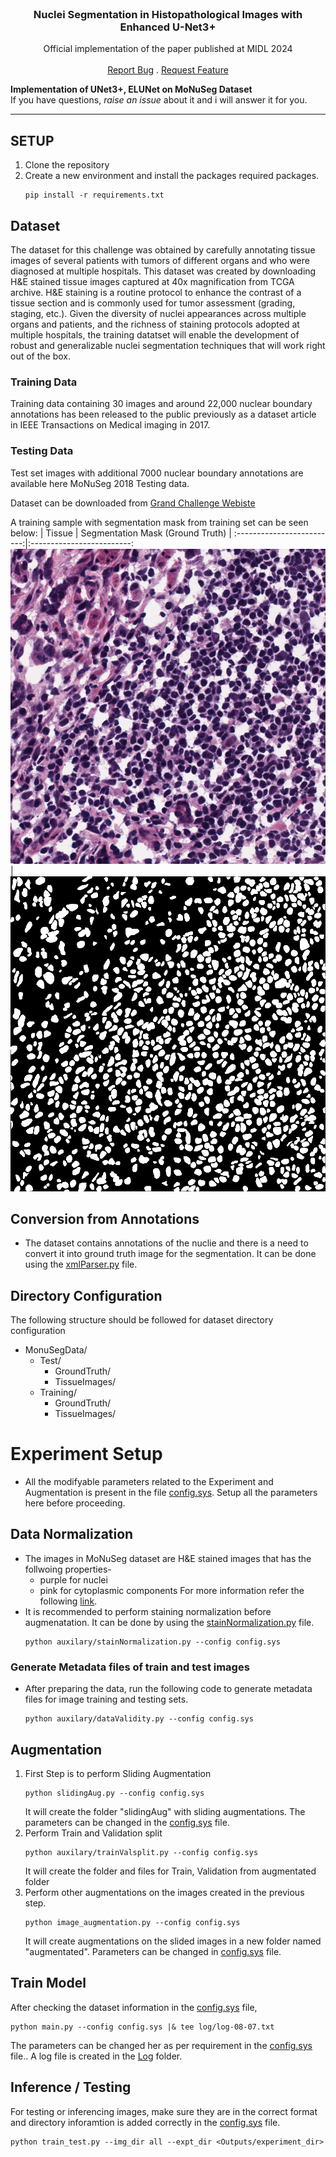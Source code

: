 

<br/>
<p align="center">
  <h3 align="center">Nuclei Segmentation in Histopathological Images with Enhanced U-Net3+</h3>

  <p align="center">
    Official implementation of the paper published at MIDL 2024
    <br/>
    <br/>
    <a href="https://github.com/CVPR-KIT/NucleiSeg-in-Histopathology-Images/issues">Report Bug</a>
    .
    <a href="https://github.com/CVPR-KIT/NucleiSeg-in-Histopathology-Images/issues">Request Feature</a>
  </p>
</p>

<div align="center">

</div>


__Implementation of UNet3+, ELUNet on MoNuSeg Dataset__ <br>
If you have questions, *raise an issue* about it and i will answer it for you.
***

## SETUP
1. Clone the repository
2. Create a new environment and install the packages required packages.
    <pre><code>pip install -r requirements.txt</code></pre>

## Dataset
The dataset for this challenge was obtained by carefully annotating tissue images of several patients with tumors of different organs and who were diagnosed at multiple hospitals. This dataset was created by downloading H&E stained tissue images captured at 40x magnification from TCGA archive. H&E staining is a routine protocol to enhance the contrast of a tissue section and is commonly used for tumor assessment (grading, staging, etc.). Given the diversity of nuclei appearances across multiple organs and patients, and the richness of staining protocols adopted at multiple hospitals, the training datatset will enable the development of robust and generalizable nuclei segmentation techniques that will work right out of the box.

### Training Data
Training data containing 30 images and around 22,000 nuclear boundary annotations has been released to the public previously as a dataset article in IEEE Transactions on Medical imaging in 2017.

### Testing Data
Test set images with additional 7000 nuclear boundary annotations are available here MoNuSeg 2018 Testing data.

Dataset can be downloaded from [Grand Challenge Webiste](https://monuseg.grand-challenge.org/)

A training sample with segmentation mask from training set can be seen below:
 |      Tissue             | Segmentation Mask (Ground Truth)  |
:-------------------------:|:-------------------------:
![](./Dataset/sample/image.png)  |  ![](./Dataset/sample/label.png)


## Conversion from Annotations
* The dataset contains annotations of the nuclie and there is a need to convert it into ground truth image for the segmentation. It can be done using the [xmlParser.py](auxilary/xmlBinaryParser.py) file.


## Directory Configuration
The following structure should be followed for dataset directory configuration
* MonuSegData/
    * Test/
        * GroundTruth/
        * TissueImages/
    * Training/
        * GroundTruth/
        * TissueImages/

#
# Experiment Setup
* All the modifyable parameters related to the Experiment and Augmentation is present in the file [config.sys](config.sys). Setup all the parameters here before proceeding.

## Data Normalization 
* The images in MoNuSeg dataset are H&E stained images that has the follwoing properties-
    * purple for nuclei
    * pink for cytoplasmic components
For more information refer the following [link](https://www.leicabiosystems.com/en-kr/knowledge-pathway/he-staining-overview-a-guide-to-best-practices/).
* It is recommended to perform staining normalization before augmenatation. It can be done by using the [stainNormalization.py](auxilary/stainNormalization.py) file.
    <pre><code>python auxilary/stainNormalization.py --config config.sys</code></pre>


### Generate Metadata files of train and test images
* After preparing the data, run the following code to generate metadata files for image training and testing sets.
    <pre><code>python auxilary/dataValidity.py --config config.sys</code></pre>

## Augmentation
1. First Step is to perform Sliding Augmentation
    <pre><code>python slidingAug.py --config config.sys</code></pre>
    It will create the folder "slidingAug" with sliding augmentations. The parameters can be changed in the [config.sys](config.sys) file.
2. Perform Train and Validation split
    <pre><code>python auxilary/trainValsplit.py --config config.sys</code></pre>
    It will create the folder and files for Train, Validation from augmentated folder
3. Perform other augmentations on the images created in the previous step.
    <pre><code>python image_augmentation.py --config config.sys</code></pre>
    It will create augmentations on the slided images in a new folder named "augmentated". Parameters can be changed in [config.sys](config.sys) file.

## Train Model
After checking the dataset information in the [config.sys](config.sys) file,
<pre><code>python main.py --config config.sys |& tee log/log-08-07.txt</code></pre>
The parameters can be changed her as per requirement in the [config.sys](config.sys) file.. A log file is created in the [Log](log/) folder.


## Inference / Testing
For testing or inferencing images, make sure they are in the correct format and directory inforamtion is added correctly in the  [config.sys](config.sys) file.
<pre><code>python train_test.py --img_dir all --expt_dir &lt;Outputs/experiment_dir&gt; </code></pre>
